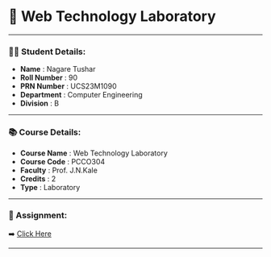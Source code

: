 # 📘 Web Technology Laboratory
---

### 🧑‍🎓 Student Details:

- **Name**          : Nagare Tushar  
- **Roll Number**   : 90  
- **PRN Number**    : UCS23M1090  
- **Department**    : Computer Engineering  
- **Division**      : B  

---

### 📚 Course Details:

- **Course Name**   : Web Technology Laboratory  
- **Course Code**   : PCCO304
- **Faculty**       : Prof. J.N.Kale 
- **Credits**       : 2  
- **Type**          : Laboratory  


---



### 📎 Assignment:

➡️ [Click Here](https://github.com/Tushar-3612/Web_Technology_Lab)

---

